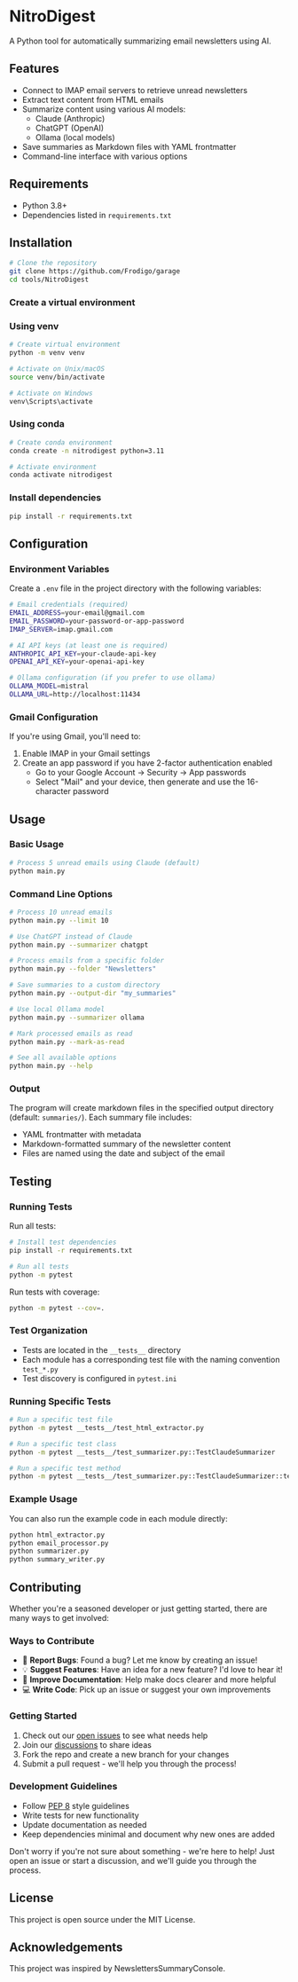 # NitroDigest

A Python tool for automatically summarizing email newsletters using AI.

## Features

- Connect to IMAP email servers to retrieve unread newsletters
- Extract text content from HTML emails
- Summarize content using various AI models:
  - Claude (Anthropic)
  - ChatGPT (OpenAI)
  - Ollama (local models)
- Save summaries as Markdown files with YAML frontmatter
- Command-line interface with various options

## Requirements

- Python 3.8+
- Dependencies listed in `requirements.txt`

## Installation

```bash
# Clone the repository
git clone https://github.com/Frodigo/garage
cd tools/NitroDigest
```

### Create a virtual environment

### Using venv

```bash
# Create virtual environment
python -m venv venv

# Activate on Unix/macOS
source venv/bin/activate

# Activate on Windows
venv\Scripts\activate
```

### Using conda

```bash
# Create conda environment
conda create -n nitrodigest python=3.11

# Activate environment
conda activate nitrodigest
```

### Install dependencies

```bash
pip install -r requirements.txt
```

## Configuration

### Environment Variables

Create a `.env` file in the project directory with the following variables:

```bash
# Email credentials (required)
EMAIL_ADDRESS=your-email@gmail.com
EMAIL_PASSWORD=your-password-or-app-password
IMAP_SERVER=imap.gmail.com

# AI API keys (at least one is required)
ANTHROPIC_API_KEY=your-claude-api-key
OPENAI_API_KEY=your-openai-api-key

# Ollama configuration (if you prefer to use ollama)
OLLAMA_MODEL=mistral
OLLAMA_URL=http://localhost:11434
```

### Gmail Configuration

If you're using Gmail, you'll need to:

1. Enable IMAP in your Gmail settings
2. Create an app password if you have 2-factor authentication enabled
   - Go to your Google Account → Security → App passwords
   - Select "Mail" and your device, then generate and use the 16-character password

## Usage

### Basic Usage

```bash
# Process 5 unread emails using Claude (default)
python main.py
```

### Command Line Options

```bash
# Process 10 unread emails
python main.py --limit 10

# Use ChatGPT instead of Claude
python main.py --summarizer chatgpt

# Process emails from a specific folder
python main.py --folder "Newsletters"

# Save summaries to a custom directory
python main.py --output-dir "my_summaries"

# Use local Ollama model
python main.py --summarizer ollama

# Mark processed emails as read
python main.py --mark-as-read

# See all available options
python main.py --help
```

### Output

The program will create markdown files in the specified output directory (default: `summaries/`). Each summary file includes:

- YAML frontmatter with metadata
- Markdown-formatted summary of the newsletter content
- Files are named using the date and subject of the email

## Testing

### Running Tests

Run all tests:

```bash
# Install test dependencies
pip install -r requirements.txt

# Run all tests
python -m pytest
```

Run tests with coverage:

```bash
python -m pytest --cov=.
```

### Test Organization

- Tests are located in the `__tests__` directory
- Each module has a corresponding test file with the naming convention `test_*.py`
- Test discovery is configured in `pytest.ini`

### Running Specific Tests

```bash
# Run a specific test file
python -m pytest __tests__/test_html_extractor.py

# Run a specific test class
python -m pytest __tests__/test_summarizer.py::TestClaudeSummarizer

# Run a specific test method
python -m pytest __tests__/test_summarizer.py::TestClaudeSummarizer::test_summarize_success
```

### Example Usage

You can also run the example code in each module directly:

```bash
python html_extractor.py
python email_processor.py
python summarizer.py
python summary_writer.py
```

## Contributing

Whether you're a seasoned developer or just getting started, there are many ways to get involved:

### Ways to Contribute

- 🐛 **Report Bugs**: Found a bug? Let me know by creating an issue!
- 💡 **Suggest Features**: Have an idea for a new feature? I'd love to hear it!
- 📝 **Improve Documentation**: Help make docs clearer and more helpful
- 💻 **Write Code**: Pick up an issue or suggest your own improvements

### Getting Started

1. Check out our [open issues](https://github.com/Frodigo/garage/issues?q=is%3Aissue%20state%3Aopen%20label%3ANitroDigest) to see what needs help
2. Join our [discussions](https://github.com/Frodigo/garage/discussions) to share ideas
3. Fork the repo and create a new branch for your changes
4. Submit a pull request - we'll help you through the process!

### Development Guidelines

- Follow [PEP 8](https://peps.python.org/pep-0008/) style guidelines
- Write tests for new functionality
- Update documentation as needed
- Keep dependencies minimal and document why new ones are added

Don't worry if you're not sure about something - we're here to help! Just open an issue or start a discussion, and we'll guide you through the process.

## License

This project is open source under the MIT License.

## Acknowledgements

This project was inspired by NewslettersSummaryConsole.
